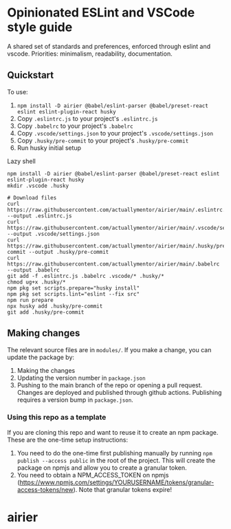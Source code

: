 # Opinionated ESLint and VSCode style guide

A shared set of standards and preferences, enforced through eslint and vscode. Priorities: minimalism, readability, documentation.

## Quickstart

To use:

1. `npm install -D airier @babel/eslint-parser @babel/preset-react eslint eslint-plugin-react husky`
1. Copy `.eslintrc.js` to your project's `.eslintrc.js`
1. Copy `.babelrc` to your project's `.babelrc`
1. Copy `.vscode/settings.json` to your project's `.vscode/settings.json`
1. Copy `.husky/pre-commit` to your project's `.husky/pre-commit`
1. Run husky initial setup

Lazy shell

```shell
npm install -D airier @babel/eslint-parser @babel/preset-react eslint eslint-plugin-react husky
mkdir .vscode .husky

# Download files
curl https://raw.githubusercontent.com/actuallymentor/airier/main/.eslintrc.js --output .eslintrc.js
curl https://raw.githubusercontent.com/actuallymentor/airier/main/.vscode/settings.json --output .vscode/settings.json
curl https://raw.githubusercontent.com/actuallymentor/airier/main/.husky/pre-commit --output .husky/pre-commit
curl https://raw.githubusercontent.com/actuallymentor/airier/main/.babelrc --output .babelrc
git add -f .eslintrc.js .babelrc .vscode/* .husky/*
chmod ug+x .husky/*
npm pkg set scripts.prepare="husky install"
npm pkg set scripts.lint="eslint --fix src"
npm run prepare
npx husky add .husky/pre-commit
git add .husky/pre-commit
```

## Making changes

The relevant source files are in `modules/`. If you make a change, you can update the package by:

1. Making the changes
1. Updating the version number in `package.json`
1. Pushing to the main branch of the repo or opening a pull request. Changes are deployed and published through github actions. Publishing requires a version bump in `package.json`.

### Using this repo as a template

If you are cloning this repo and want to reuse it to create an npm package. These are the one-time setup instructions:

1. You need to do the one-time first publishing manually by running `npm publish --access public` in the root of the project. This will create the package on npmjs and allow you to create a granular token.
1. You need to obtain a NPM_ACCESS_TOKEN on npmjs (https://www.npmjs.com/settings/YOURUSERNAME/tokens/granular-access-tokens/new). Note that granular tokens expire!
# airier
